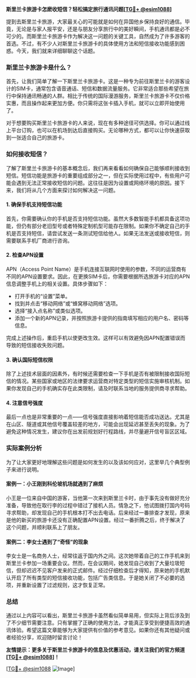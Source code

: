 **斯里兰卡旅游卡怎麽收短信？轻松搞定旅行通讯问题[[TG💪+ @esim1088](https://t.me/s/esim1088)]**

提到去斯里兰卡旅游，大家最关心的可能就是如何在异国他乡保持良好的通信。毕竟，无论是与家人报平安，还是与朋友分享旅行中的美好瞬间，手机通讯都是必不可少的。而斯里兰卡旅游卡作为解决这一问题的关键工具，自然成为了许多游客的首选。不过，有不少人对斯里兰卡旅游卡的具体使用方法和短信接收功能感到困惑。今天，我们就来详细聊聊这个话题。

### 斯里兰卡旅游卡是什么？

首先，让我们简单了解一下斯里兰卡旅游卡。这是一种专为前往斯里兰卡的游客设计的SIM卡，通常包含语音通话、短信和数据流量服务。它非常适合那些希望在旅行中保持通讯畅通的人群。相比于传统的国际漫游服务，斯里兰卡旅游卡不仅价格实惠，而且操作起来更加方便。你只需将这张卡插入手机，就可以立即开始使用了。

对于想要购买斯里兰卡旅游卡的人来说，现在有多种途径可供选择。你可以通过线上平台订购，也可以在机场到达后直接购买。无论哪种方式，都可以让你快速获取到一张适合自己的旅游卡。

### 如何接收短信？

了解了斯里兰卡旅游卡的基本概念后，我们再来看看如何确保自己能够顺利接收到短信。短信功能是旅游卡的重要组成部分之一，但在实际使用过程中，有些用户可能会遇到无法正常接收短信的问题。这往往是因为设置或网络环境的原因。接下来，我们将从几个方面来探讨如何解决这一问题。

#### 1. 确保手机支持短信功能

首先，你需要确认你的手机是否支持短信功能。虽然大多数智能手机都具备这项功能，但仍有部分老旧型号或者特殊定制机型可能存在限制。如果你不确定自己的手机是否支持短信，请尝试发送一条测试短信给他人。如果无法发送或接收短信，则需要联系手机厂商进行咨询。

#### 2. 检查APN设置

APN（Access Point Name）是手机连接互联网时使用的参数，不同的运营商有不同的APN设置要求。因此，在更换SIM卡后，你需要根据所选旅游卡对应的APN信息调整手机上的相关设置。具体步骤如下：

- 打开手机的“设置”菜单。
- 找到并点击“移动网络”或“蜂窝移动网络”选项。
- 选择“接入点名称”或类似选项。
- 添加一个新的APN记录，并按照旅游卡提供的指南填写相应的用户名、密码等信息。

完成上述操作后，重启手机以使更改生效。这样可以有效避免因APN配置错误而导致的短信接收失败问题。

#### 3. 确认国际短信权限

除了上述技术层面的因素外，有时候还需要检查一下手机是否有被限制接收国际短信的情况。某些国家或地区的法律要求运营商对特定类型的短信实施审核机制。如果你发现自己的手机确实存在此类限制，请及时联系当地的服务提供商寻求帮助。

#### 4. 注意信号强度

最后一点也是非常重要的一点——信号强度直接影响着短信能否成功送达。尤其是在山区、隧道或其他信号覆盖较差的地方，可能会出现延迟甚至丢失的现象。为了避免这种情况发生，建议你在出发前规划好行程路线，并尽量避开信号盲区区域。

### 实际案例分析

为了让大家更好地理解这些问题是如何发生的以及该如何应对，这里举几个典型例子来进行说明。

#### 案例一：小王刚到科伦坡机场就遇到了麻烦

小王是一位来自中国的游客，当他第一次来到斯里兰卡时，由于事先没有做好充分准备，导致他在取行李的过程中错过了接机人员。情急之下，他试图拨打国内号码寻求帮助，却发现自己的手机根本打不出去电话。后来经过一番排查才发现，原来是他的新买的旅游卡还没有正确配置APN设置。经过一番折腾之后，终于解决了这个问题，并顺利联系上了朋友。

#### 案例二：李女士遇到了“奇怪”的现象

李女士是一名商务人士，经常往返于国内外之间。这次她带着自己的工作手机来到斯里兰卡参加一场重要会议。然而，在会议期间，她发现自己收到了大量垃圾短信，但却迟迟不见客户发来的正式邮件。经过仔细检查后才得知，原来她的手机默认开启了所有类型的短信接收功能，包括广告类信息。于是她关闭了不必要的选项，并重新设置了过滤规则，这才恢复正常。

### 总结

通过以上内容可以看出，斯里兰卡旅游卡虽然看似简单易用，但实际上背后涉及到了不少细节需要注意。只有掌握了正确的使用方法，才能真正享受到便捷高效的通讯体验。希望这篇文章能够为大家提供有价值的参考意见。如果你还有其他疑问或者经验分享，欢迎随时留言讨论！

**友情提示：更多关于斯里兰卡旅游卡的信息及优惠活动，请关注我们的官方频道[[TG💪+ @esim1088](https://t.me/s/esim1088)]！**

[[TG💪+ @esim1088](https://t.me/s/esim1088) ![Image](https://i.postimg.cc/4NQfJmqS/Snipaste-2025-05-13-00-14-12.png)]